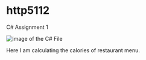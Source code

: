 # http5112
C# Assignment 1

![image of the C# File](./_ReadMe/SSC#.png)

Here I am calculating the calories of restaurant menu.